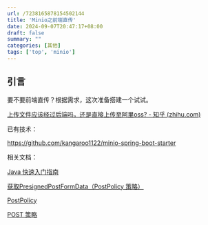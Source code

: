 ```yaml
---
url: /7238165878154502144
title: 'Minio之前端直传'
date: 2024-09-07T20:47:17+08:00
draft: false
summary: ""
categories: [其他]
tags: ['top', 'minio']
---
```




## 引言

要不要前端直传？根据需求，这次准备搭建一个试试。

[上传文件应该经过后端吗，还是直接上传至阿里oss? - 知乎 (zhihu.com)](https://www.zhihu.com/question/461803154)

已有技术：

https://github.com/kangaroo1122/minio-spring-boot-starter

相关文档：

[Java 快速入门指南](https://min.io/docs/minio/linux/developers/java/minio-java.html#)

[获取PresignedPostFormData（PostPolicy 策略）](https://min.io/docs/minio/linux/developers/java/API.html#getpresignedpostformdata-postpolicy-policy)

[PostPolicy](http://minio.github.io/minio-java/io/minio/MinioClient.html#getPresignedPostFormData-io.minio.PostPolicy-)

[POST 策略](https://docs.aws.amazon.com/AmazonS3/latest/API/sigv4-HTTPPOSTConstructPolicy.html)


